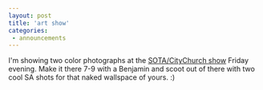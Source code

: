 ```yaml
---
layout: post
title: 'art show'
categories:
 - announcements
---
```


I'm showing two color photographs at the <a href="http://www.sarahjanesemrad.com/blog/000313.html">SOTA/CityChurch show</a> Friday evening. Make it there 7-9 with a Benjamin and scoot out of there with two cool SA shots for that naked wallspace of yours. :)